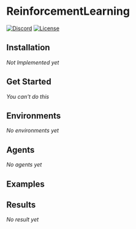 # ReinforcementLearning
[![Discord](https://img.shields.io/badge/discord-chat-7289DA.svg?logo=Discord&style=for-the-badge)](https://discord.gg/f5MZP2K)
[![License](https://img.shields.io/badge/License-Apache%202.0-blue.svg?style=for-the-badge)](https://github.com/french-ai/reinforcement/blob/master/LICENSE)
## Installation
*Not Implemented yet*

## Get Started
*You can't do this*

## Environments
*No environments yet*

## Agents
*No agents yet*

## Examples

## Results
*No result yet*
